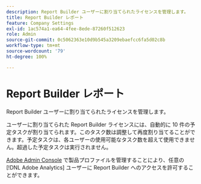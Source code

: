 ```yaml
---
description: Report Builder ユーザーに割り当てられたライセンスを管理します。
title: Report Builder レポート
feature: Company Settings
exl-id: 1ac574a1-ea64-4fee-8ede-87260f512623
role: Admin
source-git-commit: 0c5062363e10d9b545a3209ebaefcc6fa5d02c8b
workflow-type: tm+mt
source-wordcount: '79'
ht-degree: 100%

---
```


# Report Builder レポート

Report Builder ユーザーに割り当てられたライセンスを管理します。

ユーザーに割り当てられた Report Builder ライセンスには、自動的に 10 件の予定タスクが割り当てられます。このタスク数は調整して再度割り当てることができます。予定タスクは、各ユーザーの使用可能なタスク数を超えて使用できません。超過した予定タスクは実行されません。

[Adobe Admin Console](/help/admin/admin-console/home.md) で製品プロファイルを管理することにより、任意の [!DNL Adobe Analytics] ユーザーに Report Builder へのアクセスを許可することができます。
